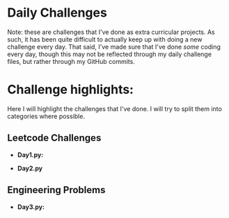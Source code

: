 # Daily Challenges

Note: these are challenges that I've done as extra curricular projects. As such, it has been quite difficult to actually keep up with doing a new challenge every day. That said, I've made sure that I've done *some* coding every day, though this may not be reflected through my daily challenge files, but rather through my GitHub commits.

# Challenge highlights:

Here I will highlight the challenges that I've done. I will try to split them into categories where possible.

## Leetcode Challenges

- **Day1.py:**

- **Day2.py**

## Engineering Problems

- **Day3.py:**